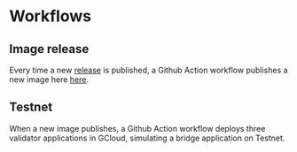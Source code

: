 # Workflows

## Image release

Every time a new [release](https://github.com/LimeChain/hedera-eth-bridge-validator/releases) is published,
a Github Action workflow publishes a new image here [here](https://console.cloud.google.com/gcr/images/hedera-eth-bridge-test/GLOBAL/hedera-eth-bridge-validator).

## Testnet

When a new image publishes, a Github Action workflow deploys three validator applications in GCloud, simulating
a bridge application on Testnet.